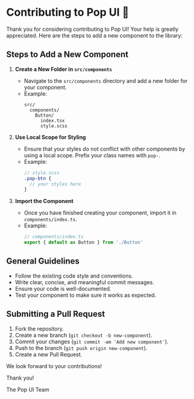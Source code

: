 # Contributing to Pop UI 🤝

Thank you for considering contributing to Pop UI! Your help is greatly appreciated. Here are the steps to add a new component to the library:

## Steps to Add a New Component

1. **Create a New Folder in `src/components`**

   - Navigate to the `src/components` directory and add a new folder for your component.
   - Example:
     ```plaintext
     src/
       components/
         Button/
           index.tsx
           style.scss
     ```

2. **Use Local Scope for Styling**

   - Ensure that your styles do not conflict with other components by using a local scope. Prefix your class names with `pop-`.
   - Example:
     ```scss
     // style.scss
     .pop-btn {
       // your styles here
     }
     ```

3. **Import the Component**
   - Once you have finished creating your component, import it in `components/index.ts`.
   - Example:
     ```typescript
     // components/index.ts
     export { default as Button } from './Button'
     ```

## General Guidelines

- Follow the existing code style and conventions.
- Write clear, concise, and meaningful commit messages.
- Ensure your code is well-documented.
- Test your component to make sure it works as expected.

## Submitting a Pull Request

1. Fork the repository.
2. Create a new branch (`git checkout -b new-component`).
3. Commit your changes (`git commit -am 'Add new component'`).
4. Push to the branch (`git push origin new-component`).
5. Create a new Pull Request.

We look forward to your contributions!

Thank you!

The Pop UI Team
